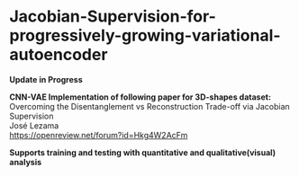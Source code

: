 # Jacobian-Supervision-for-progressively-growing-variational-autoencoder  
**Update in Progress**

**CNN-VAE Implementation of following paper for 3D-shapes dataset:** 
Overcoming the Disentanglement vs Reconstruction Trade-off via Jacobian Supervision  
José Lezama  
https://openreview.net/forum?id=Hkg4W2AcFm  

**Supports training and testing with quantitative and qualitative(visual) analysis**
